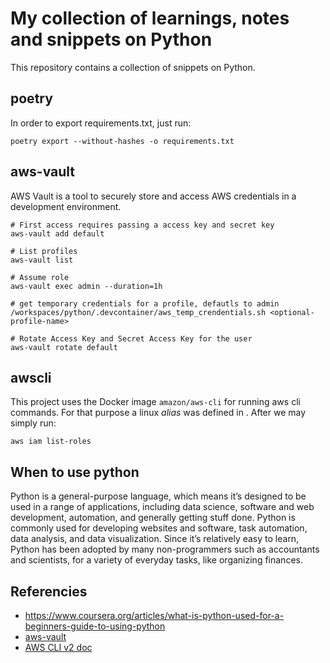 # My collection of learnings, notes and snippets on Python

This repository contains a collection of snippets on Python.

## poetry
In order to export requirements.txt, just run:
```shell
poetry export --without-hashes -o requirements.txt
```

## aws-vault
AWS Vault is a tool to securely store and access AWS credentials in a development environment.

```shell
# First access requires passing a access key and secret key
aws-vault add default

# List profiles
aws-vault list

# Assume role
aws-vault exec admin --duration=1h

# get temporary credentials for a profile, defautls to admin
/workspaces/python/.devcontainer/aws_temp_crendentials.sh <optional-profile-name>

# Rotate Access Key and Secret Access Key for the user
aws-vault rotate default
```

## awscli

This project uses the Docker image `amazon/aws-cli` for running aws cli commands. For that purpose a linux _alias_ was defined in [](.devcontainer/setup.sh). After we may simply run:

```shell
aws iam list-roles
```

## When to use python
Python is a general-purpose language, which means it’s designed to be used in a range of applications, including data science, software and web development, automation, and generally getting stuff done. Python is commonly used for developing websites and software, task automation, data analysis, and data visualization. Since it’s relatively easy to learn, Python has been adopted by many non-programmers such as accountants and scientists, for a variety of everyday tasks, like organizing finances.


## Referencies
- https://www.coursera.org/articles/what-is-python-used-for-a-beginners-guide-to-using-python
- [aws-vault](https://github.com/99designs/aws-vault)
- [AWS CLI v2 doc](https://awscli.amazonaws.com/v2/documentation/api/latest/reference/index.html)

